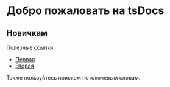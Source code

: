 # Добро пожаловать на tsDocs

## Новичкам

Полезные ссылки:

- [Первая](<https://tacticalshift.ru/docs/SOP/AI_Platoon_leadership.html>)
- [Вторая](<https://tacticalshift.ru/docs/SOP/documentation_communications.html>)

Также пользуйтесь поиском по ключевым словам.
